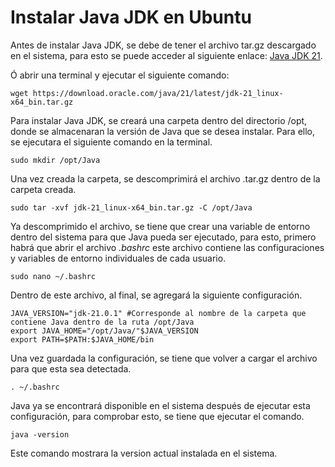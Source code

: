 # Instalar Java JDK en Ubuntu
Antes de instalar Java JDK, se debe de tener el archivo tar.gz descargado en el sistema, para esto se puede acceder al siguiente enlace: [Java JDK 21](https://download.oracle.com/java/21/latest/jdk-21_linux-x64_bin.tar.gz).

Ó abrir una terminal y ejecutar el siguiente comando:

	wget https://download.oracle.com/java/21/latest/jdk-21_linux-x64_bin.tar.gz

Para instalar Java JDK, se creará una carpeta dentro del directorio /opt, donde se almacenaran la versión de Java que se desea instalar. Para ello, se ejecutara el siguiente comando en la terminal.

	sudo mkdir /opt/Java

Una vez creada la carpeta, se descomprimirá el archivo .tar.gz dentro de la carpeta creada.

	sudo tar -xvf jdk-21_linux-x64_bin.tar.gz -C /opt/Java

Ya descomprimido el archivo, se tiene que crear una variable de entorno dentro del sistema para que Java pueda ser ejecutado, para esto, primero habrá que abrir el archivo *.bashrc* este archivo contiene las configuraciones y variables de entorno individuales de cada usuario.

	sudo nano ~/.bashrc
		
Dentro de este archivo, al final, se agregará la siguiente configuración.

	JAVA_VERSION="jdk-21.0.1" #Corresponde al nombre de la carpeta que contiene Java dentro de la ruta /opt/Java
	export JAVA_HOME="/opt/Java/"$JAVA_VERSION
	export PATH=$PATH:$JAVA_HOME/bin

Una vez guardada la configuración, se tiene que volver a cargar el archivo para que esta sea detectada.

	. ~/.bashrc

Java ya se encontrará disponible en el sistema después de ejecutar esta configuración, para comprobar esto, se tiene que ejecutar el comando.

	java -version

Este comando mostrara la version actual instalada en el sistema.

